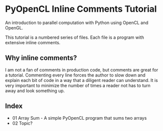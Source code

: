 # PyOpenCL Inline Comments Tutorial

An introduction to parallel computation with Python using OpenCL and OpenGL.

This tutorial is a numbered series of files.  Each file is a program with extensive inline comments.

## Why inline comments?

I am not a fan of comments in production code, but comments are great for a tutorial. Commenting every line forces the author to slow down and explain each bit of code in a way that a diligent reader can understand.  It is very important to minimize the number of times a reader not has to turn away and look something up.

## Index

- 01 Array Sum - A simple PyOpenCL program that sums two arrays
- 02 Topic?